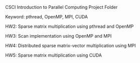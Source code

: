 CSCI Introduction to Parallel Computing Project Folder

Keyword: pthread, OpenMP, MPI, CUDA

HW2: Sparse matrix multiplication using pthread and OpenMP

HW3: Scan implementation using OpenMP and MPI

HW4: Distributed sparse matrix-vector multiplication using MPI

HW5: Sparse matrix multiplication using CUDA
